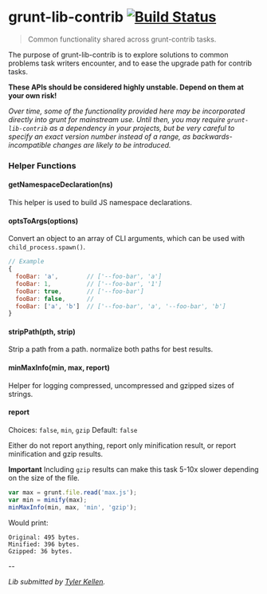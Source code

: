 # grunt-lib-contrib [![Build Status](https://secure.travis-ci.org/gruntjs/grunt-lib-contrib.png?branch=master)](http://travis-ci.org/gruntjs/grunt-lib-contrib)

> Common functionality shared across grunt-contrib tasks.

The purpose of grunt-lib-contrib is to explore solutions to common problems task writers encounter, and to ease the upgrade path for contrib tasks.

**These APIs should be considered highly unstable. Depend on them at your own risk!**

_Over time, some of the functionality provided here may be incorporated directly into grunt for mainstream use. Until then, you may require `grunt-lib-contrib` as a dependency in your projects, but be very careful to specify an exact version number instead of a range, as backwards-incompatible changes are likely to be introduced._

### Helper Functions

#### getNamespaceDeclaration(ns)

This helper is used to build JS namespace declarations.

#### optsToArgs(options)

Convert an object to an array of CLI arguments, which can be used with `child_process.spawn()`.

```js
// Example
{
  fooBar: 'a',        // ['--foo-bar', 'a']
  fooBar: 1,          // ['--foo-bar', '1']
  fooBar: true,       // ['--foo-bar']
  fooBar: false,      //
  fooBar: ['a', 'b']  // ['--foo-bar', 'a', '--foo-bar', 'b']
}
```

#### stripPath(pth, strip)

Strip a path from a path. normalize both paths for best results.

#### minMaxInfo(min, max, report)

Helper for logging compressed, uncompressed and gzipped sizes of strings.

#### report
Choices: `false`, `min`, `gzip`
Default: `false`

Either do not report anything, report only minification result, or report minification and gzip results.

**Important** Including `gzip` results can make this task 5-10x slower depending on the size of the file.


```js
var max = grunt.file.read('max.js');
var min = minify(max);
minMaxInfo(min, max, 'min', 'gzip');
```

Would print:

```
Original: 495 bytes.
Minified: 396 bytes.
Gzipped: 36 bytes.
```

--

*Lib submitted by [Tyler Kellen](https://goingslowly.com/).*